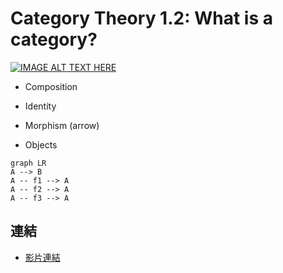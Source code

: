 # Category Theory 1.2: What is a category?
[![IMAGE ALT TEXT HERE](https://img.youtube.com/vi/p54Hd7AmVFU/default.jpg)](https://www.youtube.com/watch?v=p54Hd7AmVFU)

* Composition
* Identity

* Morphism (arrow)
* Objects

```mermaid
graph LR
A --> B
A -- f1 --> A
A -- f2 --> A
A -- f3 --> A
```

## 連結
* [影片連結](https://www.youtube.com/watch?v=p54Hd7AmVFUs)

<!--stackedit_data:
eyJoaXN0b3J5IjpbLTE2NTQ4NDkzMDMsLTExMDQwMTI4MjIsMT
AzMjIyNTE3OCwtNzAwMTkyMDQxXX0=
-->